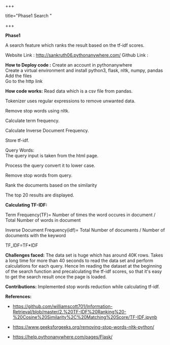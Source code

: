 +++

title="Phase1 Search "

+++

**Phase1**

A search feature which ranks the result based on the tf-idf scores.

 Website Link : http://sankruth06.pythonanywhere.com/
 Github Link : 

**How to Deploy code :**
 Create an account in pythonanywhere<br>
 Create a virtual environment and install python3, flask, nltk, numpy, pandas<br>
 Add the files<br>
 Go to the http link<br>

**How code works:**
 Read data which is a csv file from pandas.

 Tokenizer uses regular expressions to remove unwanted data.

 Remove stop words using nltk.

 Calculate term frequency.

 Calculate Inverse Document Frequency.

 Store tf-idf.


 Query Words: <br>
  The query input is taken from the html page.

  Process the query convert it to lower case.

  Remove stop words from query.

  Rank the documents based on the similarity

  The top 20 results are displayed.

**Calculating TF-IDF:**

 Term Frequency(TF)= Number of times the word occures in document / Total Number of words in document

 Inverse Document Frequency(idf)= Total Number of documents / Number of documents with the keyword

 TF_IDF=TF*IDF 


**Challenges faced:**
 The data set is huge which has around 40K rows. Takes a long time for more than 40 seconds to read the data set and perform calculations for each query. Hence Im reading the dataset at the beginning of the search function and precalculating the tf-idf scores, so that it's easy to get the search result once the page is loaded.

**Contributions:**
 Implemented stop words reduction while calculating tf-idf.



**References:**

 * https://github.com/williamscott701/Information-Retrieval/blob/master/2.%20TF-IDF%20Ranking%20-%20Cosine%20Similarity%2C%20Matching%20Score/TF-IDF.ipynb

 * https://www.geeksforgeeks.org/removing-stop-words-nltk-python/

 * https://help.pythonanywhere.com/pages/Flask/


